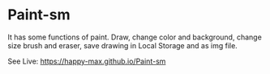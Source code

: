 # Paint-sm
It has some functions of paint. Draw, change color and background, change size brush and eraser, save drawing in Local Storage and as img file.

See Live: https://happy-max.github.io/Paint-sm
